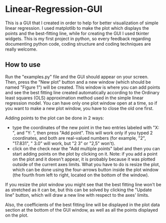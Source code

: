 # Linear-Regression-GUI
 
This is a GUI that I created in order to help for better visualization of simple linear regression.
I used matplotlib to make the plot which displays the points and the best-fitting line, while for creating the GUI I used tkinter widgets.
This is my first project in python, so every feedback regarding documenting python code, coding structure and coding techniques are really welcome.

## How to use

Run the "examples.py" file and the GUI should appear on your screen.
Then, press the "New plot" button and a new window (which should be named "Figure 1") will be created.
This window is where you can add points and see the best fitting line created automatically according to the Ordinary least squares (OLS) approximation method used in the simple linear regression model.
You can have only one plot window open at a time, so if you want to make a new plot window, you have to close the old one first.

Adding points to the plot can be done in 2 ways:
* type the coordinates of the new point in the two entries labeled with "X: ", and "Y: ", then press "Add point". This will work only if you typed 2 coordinates, and both are real-valued numbers (for example, "2", "17.831", "  3.0" will work, but "2 3" or "2,5" won't).
* click on the check near the "Add multiple points" label and then you can start adding points on the plot by clicking on it.
Note: if you add a point on the plot and it doesn't appear, it is probably because it was plotted outside of the current axes limits. What you have to do is resize the plot, which can be done using the four-arrows button inside the plot window (the fourth from left to right, located on the bottom of the window).

If you resize the plot window you might see that the best fitting line won't be as stretched as it can be, but this can be solved by clicking the "Update line" button, which will draw a new line with respect to the axes' limits.

Also, the coefficients of the best fitting line will be displayed in the plot data section at the bottom of the GUI window, as well as all the points displayed on the plot.


